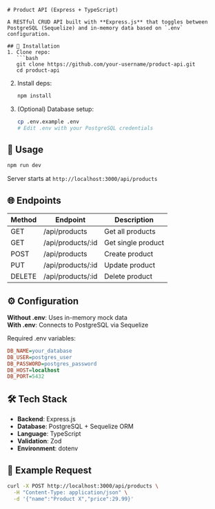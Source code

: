 ```
# Product API (Express + TypeScript)

A RESTful CRUD API built with **Express.js** that toggles between PostgreSQL (Sequelize) and in-memory data based on `.env` configuration.

## 🔧 Installation
1. Clone repo:
   ```bash
   git clone https://github.com/your-username/product-api.git
   cd product-api
   ```
2. Install deps:
   ```bash
   npm install
   ```
3. (Optional) Database setup:
   ```bash
   cp .env.example .env
   # Edit .env with your PostgreSQL credentials
   ```

## 🚀 Usage
```bash
npm run dev
```
Server starts at `http://localhost:3000/api/products`

## 🌐 Endpoints
| Method | Endpoint              | Description          |
|--------|-----------------------|----------------------|
| GET    | /api/products         | Get all products     |
| GET    | /api/products/:id     | Get single product   |
| POST   | /api/products         | Create product       |
| PUT    | /api/products/:id     | Update product       |
| DELETE | /api/products/:id     | Delete product       |

## ⚙️ Configuration
**Without .env**: Uses in-memory mock data  
**With .env**: Connects to PostgreSQL via Sequelize

Required .env variables:
```ini
DB_NAME=your_database
DB_USER=postgres_user
DB_PASSWORD=postgres_password
DB_HOST=localhost
DB_PORT=5432
```

## 🛠️ Tech Stack
- **Backend**: Express.js
- **Database**: PostgreSQL + Sequelize ORM
- **Language**: TypeScript
- **Validation**: Zod
- **Environment**: dotenv

## 📝 Example Request
```bash
curl -X POST http://localhost:3000/api/products \
  -H "Content-Type: application/json" \
  -d '{"name":"Product X","price":29.99}'
```
```
